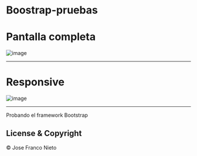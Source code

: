 # 					Boostrap-pruebas

# Pantalla completa

![image](https://user-images.githubusercontent.com/55087820/74444248-df6f2f00-4e74-11ea-8eec-aea6b0520180.png)

---
# Responsive

![image](https://user-images.githubusercontent.com/55087820/74444378-13e2eb00-4e75-11ea-8dd5-13f82dc6f407.png)

---

Probando el framework Bootstrap


## License & Copyright
© Jose Franco Nieto